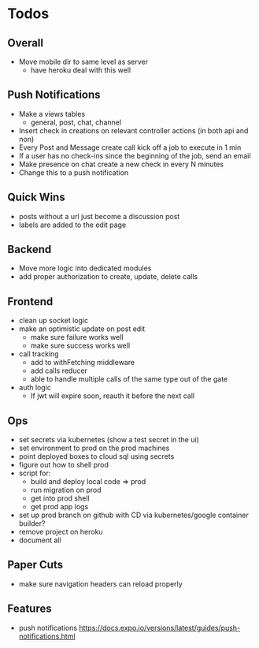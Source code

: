 # Todos

## Overall
- Move mobile dir to same level as server
  - have heroku deal with this well

## Push Notifications
- Make a views tables
  - general, post, chat, channel
- Insert check in creations on relevant
  controller actions (in both api and non)
- Every Post and Message create call
  kick off a job to execute in 1 min
- If a user has no check-ins since the beginning
  of the job, send an email
- Make presence on chat create a new check in
  every N minutes
- Change this to a push notification

## Quick Wins
- posts without a url just become a discussion post
- labels are added to the edit page

## Backend
  - Move more logic into dedicated modules
  - add proper authorization to create, update, delete calls

## Frontend
  - clean up socket logic
  - make an optimistic update on post edit
    - make sure failure works well
    - make sure success works well
  - call tracking
    - add to withFetching middleware
    - add calls reducer
    - able to handle multiple calls of the same type
      out of the gate
  - auth logic
    - If jwt will expire soon, reauth it before the next call

## Ops
- set secrets via kubernetes (show a test secret in the ui)
- set environment to prod on the prod machines
- point deployed boxes to cloud sql using secrets
- figure out how to shell prod
- script for:
  - build and deploy local code => prod
  - run migration on prod
  - get into prod shell
  - get prod app logs
- set up prod branch on github with CD via
  kubernetes/google container builder?
- remove project on heroku
- document all

## Paper Cuts
- make sure navigation headers can
  reload properly

## Features
- push notifications
  https://docs.expo.io/versions/latest/guides/push-notifications.html